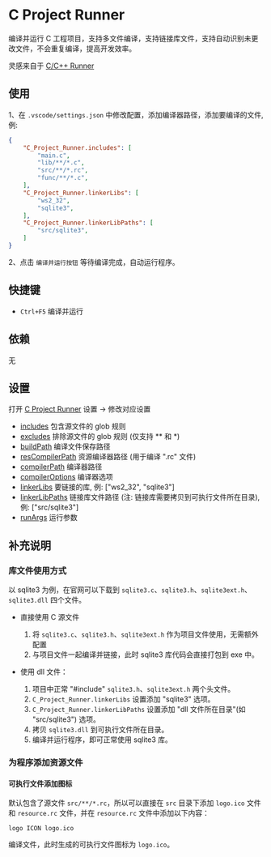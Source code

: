 # C Project Runner

编译并运行 C 工程项目，支持多文件编译，支持链接库文件，支持自动识别未更改文件，不会重复编译，提高开发效率。

灵感来自于 [C/C++ Runner](https://github.com/franneck94/vscode-c-cpp-runner)

## 使用

1、在 `.vscode/settings.json` 中修改配置，添加编译器路径，添加要编译的文件, 例:

```json
{
    "C_Project_Runner.includes": [
        "main.c",
        "lib/**/*.c",
        "src/**/*.rc",
        "func/**/*.c",
    ],
    "C_Project_Runner.linkerLibs": [
        "ws2_32",
        "sqlite3",
    ],
    "C_Project_Runner.linkerLibPaths": [
        "src/sqlite3",
    ]
}
```

2、点击 `编译并运行按钮` 等待编译完成，自动运行程序。

## 快捷键

- `Ctrl+F5` 编译并运行

## 依赖

无

## 设置

打开 [C Project Runner](vscode://settings/C_Project_Runner.buildPath) 设置 -> 修改对应设置

- [includes](vscode://settings/C_Project_Runner.includes) 包含源文件的 glob 规则
- [excludes](vscode://settings/C_Project_Runner.excludes) 排除源文件的 glob 规则 (仅支持 ** 和 *)
- [buildPath](vscode://settings/C_Project_Runner.buildPath) 编译文件保存路径
- [resCompilerPath](vscode://settings/C_Project_Runner.resCompilerPath) 资源编译器路径 (用于编译 ".rc" 文件)
- [compilerPath](vscode://settings/C_Project_Runner.compilerPath) 编译器路径
- [compilerOptions](vscode://settings/C_Project_Runner.compilerOptions) 编译器选项
- [linkerLibs](vscode://settings/C_Project_Runner.linkerLibs) 要链接的库, 例: ["ws2_32", "sqlite3"]
- [linkerLibPaths](vscode://settings/C_Project_Runner.linkerLibPaths) 链接库文件路径 (注: 链接库需要拷贝到可执行文件所在目录), 例: ["src/sqlite3"]
- [runArgs](vscode://settings/C_Project_Runner.runArgs) 运行参数

## 补充说明

### 库文件使用方式

以 sqlite3 为例，在官网可以下载到 `sqlite3.c`、`sqlite3.h`、`sqlite3ext.h`、`sqlite3.dll` 四个文件。

- 直接使用 C 源文件
  1. 将 `sqlite3.c`、`sqlite3.h`、`sqlite3ext.h` 作为项目文件使用，无需额外配置
  2. 与项目文件一起编译并链接，此时 sqlite3 库代码会直接打包到 exe 中。

- 使用 dll 文件：
   1. 项目中正常 "#include" `sqlite3.h`、`sqlite3ext.h` 两个头文件。
   2. `C_Project_Runner.linkerLibs` 设置添加 "sqlite3" 选项。
   3. `C_Project_Runner.linkerLibPaths` 设置添加 "dll 文件所在目录"(如 "src/sqlite3") 选项。
   4. 拷贝 `sqlite3.dll` 到可执行文件所在目录。
   5. 编译并运行程序，即可正常使用 sqlite3 库。


### 为程序添加资源文件

#### 可执行文件添加图标

默认包含了源文件 `src/**/*.rc`，所以可以直接在 `src` 目录下添加 `logo.ico` 文件和 `resource.rc` 文件，并在 `resource.rc` 文件中添加以下内容：

```
logo ICON logo.ico
```

编译文件，此时生成的可执行文件图标为 `logo.ico`。
